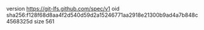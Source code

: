 version https://git-lfs.github.com/spec/v1
oid sha256:f128f68d8aa4f2d540d59d2a15246771aa2918e21300b9ad4a7b848c4568325d
size 561
